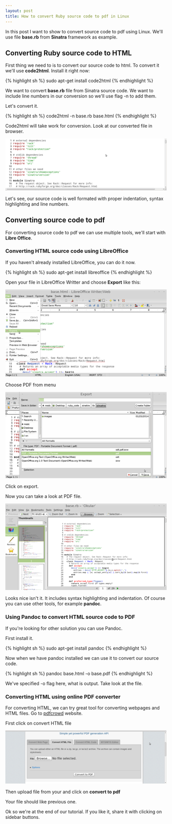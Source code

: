 ```yaml
---
layout: post
title: How to convert Ruby source code to pdf in Linux
---
```


In this post I want to show to convert source code to pdf using Linux. We'll use file **base.rb** from **Sinatra** framework as example.

## Converting Ruby source code to HTML

First thing we need to is to convert our source code to html. To convert it we'll use **code2html**. Install it right now:

{% highlight sh %}
sudo apt-get install code2html
{% endhighlight %}

We want to convert **base.rb** file from Sinatra source code. We want to include line numbers in our conversion so we'll use flag -n to add them.

Let's convert it.

{% highlight sh %}
code2html -n base.rb base.html
{% endhighlight %}

Code2html will take work for conversion. Look at our converted file in browser.

![how to convert source code to html](/images/src2html.png)

Let's see, our source code is well formated with proper indentation, syntax highlighting and line numbers.

## Converting source code to pdf

For converting source code to pdf we can use multiple tools, we'll start with **Libre Office**. 

### Converting HTML source code using LibreOffice

If you haven't already installed LibreOffice, you can do it now.

{% highlight sh %}
sudo apt-get install libreoffice
{% endhighlight %}

 Open your file in LibreOffice Writter and choose **Export** like this:

![how to export file  in libre office](/images/export-file.png)

 Choose PDF from menu

![how to convert html file to pdf](/images/export-file-2.png)

Click on export.

Now you can take a look at PDF file.

![how to convert html to pdf in libre office](/images/html2pdf-libre-office.png)

Looks nice isn't it. It includes syntax highlighting and indentation. Of course you can use other tools, for example **pandoc**.

### Using Pandoc to convert HTML source code to PDF

If you're looking for other solution you can use Pandoc.

First install it.

{% highlight sh %}
sudo apt-get install pandoc
{% endhighlight %}

Now when we have pandoc installed we can use it to convert our source code.

{% highlight sh %}
pandoc base.html -o base.pdf
{% endhighlight %}

We've specified -o flag here, what is output. Take look at the file. 

### Converting HTML using online PDF converter

For converting HTML, we can try great tool for converting webpages and HTML files. Go to [pdfcrowd](https://pdfcrowd.com) website.

 First click on convert HTML file

![how to convert HTML to PDf online](/images/pdfcrowd.png)

Then upload file from your and click on **convert to pdf**

Your file should like previous one.

Ok so we're at the end of our tutorial. If you like it, share it with clicking on sidebar buttons.
